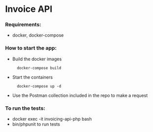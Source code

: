 **Invoice API**
=============

### Requirements:
* docker, docker-compose
### How to start the app:
* Build the docker images

        docker-compose build
* Start the containers

        docker-compose up -d

* Use the Postman collection included in the repo to make a request

### To run the tests:
*  docker exec -it  invoicing-api-php bash
* bin/phpunit to run tests
